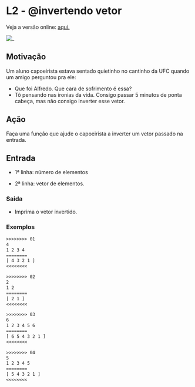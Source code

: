 # L2 - @invertendo vetor

Veja a versão online: [aqui.](https://github.com/qxcodefup/arcade/blob/master/base/invertendo/Readme.md)

![_](https://raw.githubusercontent.com/qxcodefup/arcade/master/base/invertendo/cover.jpg)

## Motivação

Um aluno capoeirista estava sentado quietinho no cantinho da UFC quando um amigo perguntou pra ele:

* Que foi Alfredo. Que cara de sofrimento é essa?
* Tô pensando nas ironias da vida. Consigo passar 5 minutos de ponta cabeça, mas não consigo inverter esse vetor.

## Ação

Faça uma função que ajude o capoeirista a inverter um vetor passado na entrada.

## Entrada

* 1ª linha: número de elementos

* 2ª linha: vetor de elementos.

### Saida

* Imprima o vetor invertido.

### Exemplos

``` txt
>>>>>>>> 01
4
1 2 3 4
========
[ 4 3 2 1 ]
<<<<<<<<

>>>>>>>> 02
2
1 2
========
[ 2 1 ]
<<<<<<<<

>>>>>>>> 03
6
1 2 3 4 5 6
========
[ 6 5 4 3 2 1 ]
<<<<<<<<

>>>>>>>> 04
5
1 2 3 4 5
========
[ 5 4 3 2 1 ]
<<<<<<<<
```
